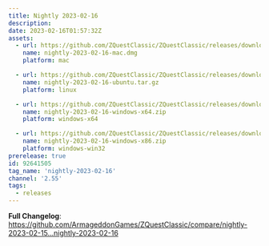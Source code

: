 ```yaml
---
title: Nightly 2023-02-16
description: 
date: 2023-02-16T01:57:32Z
assets: 
  - url: https://github.com/ZQuestClassic/ZQuestClassic/releases/download/nightly-2023-02-16/nightly-2023-02-16-mac.dmg
    name: nightly-2023-02-16-mac.dmg
    platform: mac

  - url: https://github.com/ZQuestClassic/ZQuestClassic/releases/download/nightly-2023-02-16/nightly-2023-02-16-ubuntu.tar.gz
    name: nightly-2023-02-16-ubuntu.tar.gz
    platform: linux

  - url: https://github.com/ZQuestClassic/ZQuestClassic/releases/download/nightly-2023-02-16/nightly-2023-02-16-windows-x64.zip
    name: nightly-2023-02-16-windows-x64.zip
    platform: windows-x64

  - url: https://github.com/ZQuestClassic/ZQuestClassic/releases/download/nightly-2023-02-16/nightly-2023-02-16-windows-x86.zip
    name: nightly-2023-02-16-windows-x86.zip
    platform: windows-win32
prerelease: true
id: 92641505
tag_name: 'nightly-2023-02-16'
channel: '2.55'
tags:
  - releases
---
```


**Full Changelog**: https://github.com/ArmageddonGames/ZQuestClassic/compare/nightly-2023-02-15...nightly-2023-02-16
